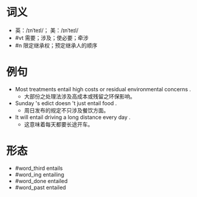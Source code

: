 # 词义
- 英：/ɪnˈteɪl/； 美：/ɪnˈteɪl/
- #vt 需要；涉及；使必要；牵涉
- #n 限定继承权；预定继承人的顺序
# 例句
- Most treatments entail high costs or residual environmental concerns .
	- 大部份之处理法涉及高成本或残留之环保影响。
- Sunday 's edict doesn 't just entail food .
	- 周日发布的规定不只涉及餐饮方面。
- It will entail driving a long distance every day .
	- 这意味着每天都要长途开车。
# 形态
- #word_third entails
- #word_ing entailing
- #word_done entailed
- #word_past entailed
